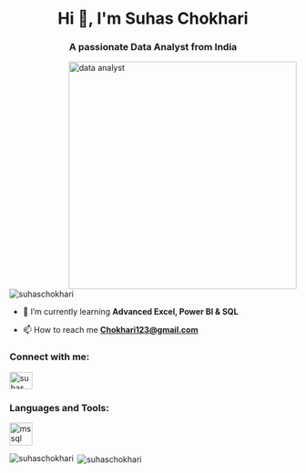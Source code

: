 

<h1 align="center">Hi 👋, I'm Suhas Chokhari</h1>
<h3 align="center">A passionate Data Analyst from India</h3>

<img align="right" alt="data analyst" width="400" src="https://marketbusinessnews.com/wp-content/uploads/2020/10/1-Predictive-Analytics-GIF-for-article.gif">

<p align="left"> <img src="https://komarev.com/ghpvc/?username=suhaschokhari&label=Profile%20views&color=0e75b6&style=flat" alt="suhaschokhari" /> </p>

- 🌱 I’m currently learning **Advanced Excel, Power BI & SQL**

- 📫 How to reach me **Chokhari123@gmail.com**

<h3 align="left">Connect with me:</h3>
<p align="left">
<a href="https://linkedin.com/in/suhas chokhari" target="blank"><img align="center" src="https://raw.githubusercontent.com/rahuldkjain/github-profile-readme-generator/master/src/images/icons/Social/linked-in-alt.svg" alt="suhas chokhari" height="30" width="40" /></a>
</p>

<h3 align="left">Languages and Tools:</h3>
<p align="left"> <a href="https://www.microsoft.com/en-us/sql-server" target="_blank" rel="noreferrer"> <img src="https://www.svgrepo.com/show/303229/microsoft-sql-server-logo.svg" alt="mssql" width="40" height="40"/> </a> </p>

<p><img align="left" src="https://github-readme-stats.vercel.app/api/top-langs?username=suhaschokhari&show_icons=true&locale=en&layout=compact" alt="suhaschokhari" /></p>

<p>&nbsp;<img align="center" src="https://github-readme-stats.vercel.app/api?username=suhaschokhari&show_icons=true&locale=en" alt="suhaschokhari" /></p>
